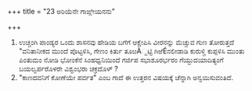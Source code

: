 +++
title = "23 ಅರಿಯೆನೇ ಗಾಙ್ಗೇಯನನು"

+++
1. ಉಚ್ಚಂಗಿ ಪಾಂಡ್ಯರ ಒಂದು ಶಾಸನವು ಹೇಡಿಯ ಬಗೆಗೆ ಆಕ್ಷೇಪಿಸಿ ವೀರನನ್ನು ಮೆಚ್ಚುವ ಗುಣ ತೋರುತ್ತದೆ "ವನಿತಾನೀಕದ ಮುಂದೆ ಪೊಟ್ಟಳಿಸಿ, ಗೇಣಂ ಕಿರ್ತು ತೂೞÀ್ದಟ್ಟಿ ಗಿಱೆÉನಲೀಡಾಡಿ ಕುರುಳ್ಚಿ ಕುಪ್ಪಳಿಸಿ ಮುಂತು ಪಿಂತುಮಂ ನೋಡಿ ಭೋಂಕೆನೆ ಸಿಂಹಧ್ವನಿಯಿಂದೆ ಗರ್ಜಿಪ ಸಭಾಶೂರರ್ಭರಂ ಗೆಯ್ದುದಯಾದಿತ್ಯಂಗೆ ಬಯಲ್ವರ್ಪರೊಳರೇ ವಿಶ್ವಂಭರಾ ಚಕ್ರದೊಳ್ ?  
2. "ಕಾಣದವನಿಗೆ ಕೋಣೆಯೇ ಪರ್ವತ" ಎಂಬ ಗಾದೆ ಈ ಉತ್ತರನ ವಿಷಯಕ್ಕೆ ಚೆನ್ನಾಗಿ ಅನ್ವಯಿಸುವಂತಿದೆ.